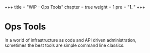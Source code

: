 +++
title = "WIP - Ops Tools"
chapter = true
weight = 1
pre = "<b>1. </b>"
+++
# Ops Tools

In a world of infrastructure as code and API driven administration, sometimes the best tools are simple command line classics.


